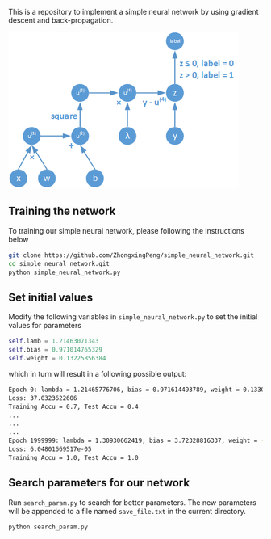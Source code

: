 This is a repository to implement a simple neural network by using gradient descent and back-propagation.

<img src="./images/simple_neural_network.png">

## Training the network
To training our simple neural network, please following the instructions below

```bash
git clone https://github.com/ZhongxingPeng/simple_neural_network.git
cd simple_neural_network.git
python simple_neural_network.py
```

## Set initial values
Modify the following variables in `simple_neural_network.py` to set the initial values for parameters

```python
self.lamb = 1.21463071343
self.bias = 0.971014765329
self.weight = 0.13225856384
```

which in turn will result in a following  possible output:

```bash
Epoch 0: lambda = 1.21465776706, bias = 0.971614493789, weight = 0.133034781136
Loss: 37.0323622606
Training Accu = 0.7, Test Accu = 0.4
...
...
...
Epoch 1999999: lambda = 1.30930662419, bias = 3.72328816337, weight = -1.24175243359
Loss: 6.04801669517e-05
Training Accu = 1.0, Test Accu = 1.0
```

## Search parameters for our network
Run `search_param.py` to search for better parameters. The new parameters will be appended to a file named `save_file.txt` in the current directory.

```bash
python search_param.py
```
